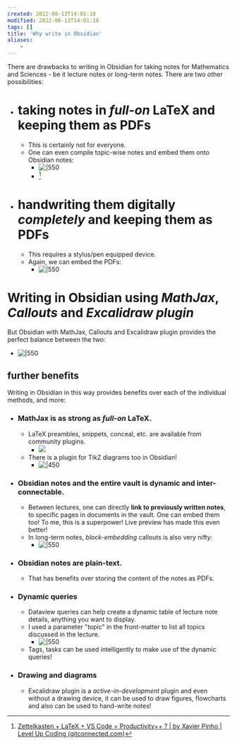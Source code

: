 ```yaml
---
created: 2022-08-13T14:01:18
modified: 2022-08-13T14:01:18
tags: []
title: 'Why write in Obsidian'
aliases:
    - 
---
```


There are drawbacks to writing in Obsidian for taking notes for Mathematics and Sciences - be it lecture notes or long-term notes. There are two other possibilities:
- # **taking notes in *full-on* LaTeX** and keeping them as PDFs
	- This is certainly not for everyone.
	- One can even compile topic-wise notes and embed them onto Obsidian notes: 
		- ![|550](https://i.imgur.com/Lonjhi3.png)
		- [^1]
- # **handwriting them digitally** *completely* and keeping them as PDFs
	- This requires a stylus/pen equipped device.
	- Again, we can embed the PDFs: 
		- ![|550](https://i.imgur.com/UrETEFk.png)

# Writing in Obsidian using *MathJax*, *Callouts* and *Excalidraw plugin*
But Obsidian with MathJax, Callouts and Excalidraw plugin provides the perfect balance between the two:
- ![|550](https://i.imgur.com/TisLGWB.png)

## further benefits
Writing in Obsidian in this way provides benefits over each of the individual methods, and more:
- ### MathJax is as strong as *full-on* LaTeX.
	- LaTeX preambles, snippets, conceal, etc. are available from community plugins.
		- ![](https://raw.githubusercontent.com/artisticat1/obsidian-latex-suite/main/gifs/demo.gif)
	- There is a plugin for TikZ diagrams too in Obsidian!
		- ![|450](https://i.imgur.com/GkRRePf.png)
- ### Obsidian notes and the entire vault is **dynamic and inter-connectable**.
	- Between lectures, one can directly **link to previously written notes**, to specific pages in documents in the vault. One can embed them too! To me, this is a superpower! Live preview has made this even better!
	- In long-term notes, *block-embedding* callouts is also very nifty:
		- ![|550](https://i.imgur.com/9Qku4Fw.png)
- ### Obsidian notes are plain-text.
	- That has benefits over storing the content of the notes as PDFs.
- ### Dynamic queries
	- Dataview queries can help create a dynamic table of lecture note details, anything you want to display.
	- I used a parameter "topic" in the front-matter to list all topics discussed in the lecture. 
		- ![|550](https://i.imgur.com/o4AdbO1.png)
	- Tags, tasks can be used intelligently to make use of the dynamic queries!
- ### Drawing and diagrams
	- Excalidraw plugin is a *active-in-development* plugin and even without a drawing device, it can be used to draw figures, flowcharts and also can be used to hand-write notes!


[^1]: [Zettelkasten + LaTeX + VS Code = Productivity++ ? | by Xavier Pinho | Level Up Coding (gitconnected.com)](https://levelup.gitconnected.com/zettelkasten-latex-vs-code-productivity-a7deb650608e)